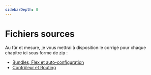 ```yaml
---
sidebarDepth: 0
---
```


# Fichiers sources

Au fûr et mesure, je vous mettrai à disposition le corrigé pour chaque chapitre ici sous forme de zip :


- [Bundles, Flex et auto-configuration](/sources/shoefony-bundle_flex.zip)
- [Contrôleur et Routing](/sources/shoefony-controller_routing.zip)

<!--
- [Contrôleur et Routing](/sources/shoefony-controleur-routing.zip)
- [Le moteur de template Twig](/sources/shoefony-twig.zip)
- [Formulaires](/sources/shoefony-form.zip)
- [Les services](/sources/shoefony-service.zip)
- [Les entités Doctrine](/sources/shoefony-entities.zip)
- [Relations entre entités](/sources/shoefony-relations.zip)
- [Les repositories](/sources/shoefony-repositories.zip)
- [Shoefony final](/sources/shoefony-final.zip) : Templates d'erreur, recherche et EventSubscriber pour l'envoi de mail.
-->